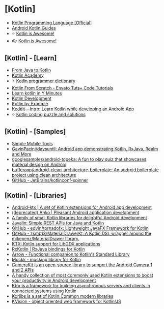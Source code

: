 # [Kotlin]

- [Kotlin Programming Language [Official]](https://kotlinlang.org/)
- [Android Kotlin Guides](https://android.github.io/kotlin-guides/index.html)
- ⭐ [Kotlin is Awesome!](https://kotlin.link/)
- 👓 [Kotlin is Awesome!](https://github.com/KotlinBy/awesome-kotlin)

## [Kotlin] - [Learn]

- [From Java to Kotlin](https://fabiomsr.github.io/from-java-to-kotlin/index.html)
- [Kotlin Academy](https://blog.kotlin-academy.com/)
- ⭐ [Kotlin programmer dictionary](https://blog.kotlin-academy.com/kotlin-programmer-dictionary-2cb67fff1fe2)
- [Kotlin From Scratch - Envato Tuts+ Code Tutorials](https://code.tutsplus.com/series/kotlin-from-scratch--cms-1209)
- [Learn kotlin in Y Minutes](https://learnxinyminutes.com/docs/kotlin/)
- [Kotlin Development](https://www.kotlindevelopment.com/)
- [Kotlin by Example](http://kotlinbyexample.org/)
- [Keddit — Intro: Learn Kotlin while developing an Android App](https://android.jlelse.eu/learn-kotlin-while-developing-an-android-app-introduction-567e21ff9664)
- ⭐ [Kotlin coding puzzle and solutions](https://github.com/igorwojda/kotlin-coding-puzzle)

## [Kotlin] - [Samples]

- [Simple Mobile Tools](https://github.com/SimpleMobileTools)
- [GavinPacini/daysuntil: Android app demonstrating Kotlin, RxJava, Realm and More](https://github.com/GavinPacini/daysuntil)
- [googlesamples/android-topeka: A fun to play quiz that showcases material design on Android](https://github.com/googlesamples/android-topeka)
- [bufferapp/android-clean-architecture-boilerplate: An android boilerplate project using clean architecture](https://github.com/bufferapp/android-clean-architecture-boilerplate)
- [GitHub - JetBrains/kotlinconf-spinner](https://github.com/JetBrains/kotlinconf-spinner)

## [Kotlin] - [Libraries]

- [Android-ktx | A set of Kotlin extensions for Android app development](https://github.com/android/android-ktx)
- [(deprecated) Anko | Pleasant Android application development](https://github.com/Kotlin/anko)
- [A family of small Kotlin libraries for delightful Android development](https://github.com/LouisCAD/Splitties)
- [Javalin: Simple REST APIs for Java and Kotlin](https://javalin.io/)
- [GitHub - edvin/tornadofx: Lightweight JavaFX Framework for Kotlin](https://github.com/edvin/tornadofx)
- [GitHub - zsmb13/MaterialDrawerKt: A Kotlin DSL wrapper around the mikepenz/MaterialDrawer library.](https://github.com/zsmb13/MaterialDrawerKt)
- [KTX: Kotlin support for LibGDX applications](https://libktx.github.io/)
- [RxKotlin | RxJava bindings for Kotlin](https://github.com/ReactiveX/RxKotlin)
- [Arrow - Functional companion to Kotlin's Standard Library](http://arrow-kt.io/)
- [Mockk - mocking library for Kotlin](http://mockk.io/)
- [CameraKit is an open-source library to support the Android Camera 1 and 2 APIs](https://camerakit.website/)
- [A handy collection of most commonly used Kotlin extensions to boost your productivity in Android development](http://kotlinextensions.com)
- [Ktor is a framework for building asynchronous servers and clients in connected systems using Kotlin](https://ktor.io/)
- [Korlibs is a set of Kotlin Common modern libraries](https://korlibs.soywiz.com/)
- [KVision - object oriented web framework for Kotlin/JS](https://kvision.io/)
